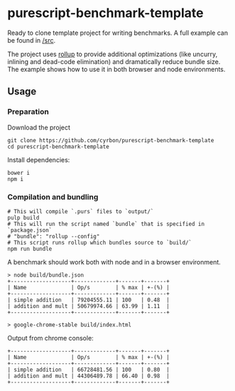 # purescript-benchmark-template

Ready to clone template project for writing benchmarks. A full example can be
found in [/src](https://github.com/cyrbon/purescript-benchmark-template/src/Main.purs).

The project uses [rollup](https://github.com/Pauan/rollup-plugin-purs)
to provide additional optimizations (like uncurry, inlining and dead-code
elimination) and dramatically reduce bundle size. The example shows how to use it
in both browser and node environments.

## Usage

### Preparation

Download the project

```
git clone https://github.com/cyrbon/purescript-benchmark-template
cd purescript-benchmark-template
```

Install dependencies:

```
bower i
npm i
```

### Compilation and bundling

```
# This will compile `.purs` files to `output/`
pulp build
# This will run the script named `bundle` that is specified in `package.json`
# "bundle": "rollup --config"
# This script runs rollup which bundles source to `build/`
npm run bundle
```

A benchmark should work both with node and in a browser environment.

```
> node build/bundle.json
+-------------------+-------------+-------+-------+
| Name              | Op/s        | % max | +-(%) |
+-------------------+-------------+-------+-------+
| simple addition   | 79204555.11 | 100   | 0.48  |
| addition and mult | 50679974.66 | 63.99 | 1.11  |
+-------------------+-------------+-------+-------+
```

`> google-chrome-stable build/index.html`

Output from chrome console:

```
+-------------------+-------------+-------+-------+
| Name              | Op/s        | % max | +-(%) |
+-------------------+-------------+-------+-------+
| simple addition   | 66728481.56 | 100   | 0.80  |
| addition and mult | 44306489.78 | 66.40 | 0.98  |
+-------------------+-------------+-------+-------+
```
